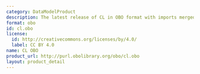 ```yaml
---
category: DataModelProduct
description: The latest release of CL in OBO format with imports merged in
format: obo
id: cl.obo
license:
  id: http://creativecommons.org/licenses/by/4.0/
  label: CC BY 4.0
name: CL OBO
product_url: http://purl.obolibrary.org/obo/cl.obo
layout: product_detail
---
```

